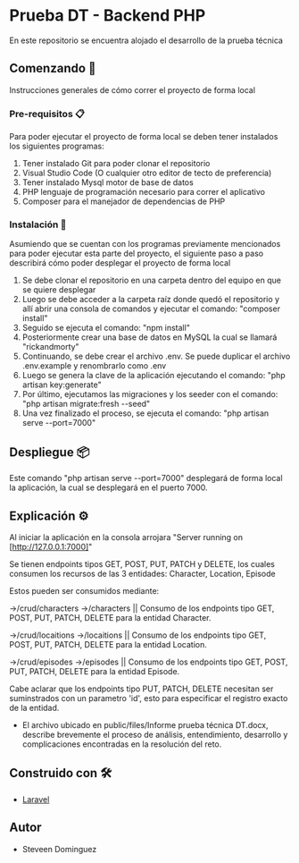 # Prueba DT - Backend PHP

En este repositorio se encuentra alojado el desarrollo de la prueba técnica

## Comenzando 🚀

Instrucciones generales de cómo correr el proyecto de forma local

### Pre-requisitos 📋

Para poder ejecutar el proyecto de forma local se deben tener instalados los siguientes programas:

1. Tener instalado Git para poder clonar el repositorio
2. Visual Studio Code (O cualquier otro editor de tecto de preferencia)
3. Tener instalado Mysql motor de base de datos
4. PHP lenguaje de programación necesario para correr el aplicativo
5. Composer para el manejador de dependencias de PHP

### Instalación 🔧

Asumiendo que se cuentan con los programas previamente mencionados para poder ejecutar esta parte del proyecto, el siguiente paso a paso describirá cómo poder desplegar el proyecto de forma local

1. Se debe clonar el repositorio en una carpeta dentro del equipo en que se quiere desplegar
2. Luego se debe acceder a la carpeta raíz donde quedó el repositorio y allí abrir una consola de comandos y ejecutar el comando: "composer install"
3. Seguido se ejecuta el comando: "npm install"
4. Posteriormente crear una base de datos en MySQL la cual se llamará "rickandmorty"
5. Continuando, se debe crear el archivo .env. Se puede duplicar el archivo .env.example y renombrarlo como .env
6. Luego se genera la clave de la aplicación ejecutando el comando: "php artisan key:generate"
7. Por último, ejecutamos las migraciones y los seeder con el comando: "php artisan migrate:fresh --seed"
8. Una vez finalizado el proceso, se ejecuta el comando: "php artisan serve --port=7000"

## Despliegue 📦

Este comando "php artisan serve --port=7000" desplegará de forma local la aplicación, la cual se desplegará en el puerto 7000.

## Explicación ⚙️

Al iniciar la aplicación en la consola arrojara "Server running on [http://127.0.0.1:7000]"

Se tienen endpoints tipos GET, POST, PUT, PATCH y DELETE, los cuales consumen los recursos de las 3 entidades: Character, Location, Episode

Estos pueden ser consumidos mediante:

→/crud/characters
→/characters
|| Consumo de los endpoints tipo GET, POST, PUT, PATCH, DELETE para la entidad Character.

→/crud/locaitions
→/locaitions
|| Consumo de los endpoints tipo GET, POST, PUT, PATCH, DELETE para la entidad Location.

→/crud/episodes
→/episodes
|| Consumo de los endpoints tipo GET, POST, PUT, PATCH, DELETE para la entidad Episode.

Cabe aclarar que los endpoints tipo PUT, PATCH, DELETE necesitan ser suminstrados con un parametro 'id', esto para especificar el registro exacto de la entidad.

-   El archivo ubicado en public/files/Informe prueba técnica DT.docx, describe brevemente el proceso de análisis, entendimiento, desarrollo y complicaciones encontradas en la resolución del reto.

## Construido con 🛠️

-   [Laravel](https://laravel.com/docs/10.x)

## Autor

-   Steveen Dominguez
